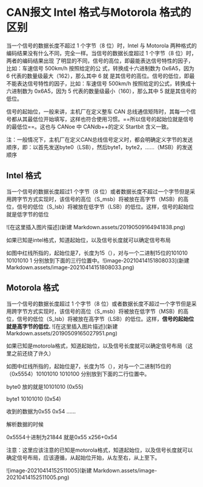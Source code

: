 # CAN报文 Intel 格式与Motorola 格式的区别

当一个信号的数据长度不超过 1 个字节（8 位）时，Intel 与 Motorola 两种格式的编码结果没有什么不同，完全一样。当信号的数据长度超过 1 个字节（8 位）时，两者的编码结果出现 了明显的不同，信号的高位，即最能表达信号特性的因子，比如：车速信号 500km/h 按照给定的公 式，转换成十六进制数为 0x6A5，因为 6 代表的数量级最大（162），那么其中 6 就 是其信号的高位。信号的低位，即最不能表达信号特性的因子，比如：车速信号 500km/h 按照给定的公式，转换成十六进制数为 0x6A5，因为 5 代表的数量级最小（160），那么其中 5 就是其信号的低位。

信号的起始位，一般来讲，主机厂在定义整车 CAN 总线通信矩阵时，其每一个信 号都从其最低位开始填写，这样也符合使用习惯。==所以信号的起始位就是信号的最低位==。这也与 CANoe 中 CANdb++的定义 Startbit 含义一致。

注：一般情况下，主机厂在定义CAN总线信号定义时，都会明确定义字节的发送顺序，即：以首先发送byte0（LSB），然后byte1，byte2，……（MSB）的发送顺序

## Intel 格式

当一个信号的数据长度超过1 个字节（8 位）或者数据长度不超过一个字节但是采用跨字节方式实现时，该信号的高位（S_msb）将被放在高字节（MSB）的高位，信号的低位（S_lsb）将被放在低字节（LSB）的低位。这样，信号的起始位就是低字节的低位

![在这里插入图片描述](新建 Markdown.assets/20190509164941838.png)

如果已知是intel格式，知道起始位，以及信号长度就可以确定信号布局

如图中红线所指的，起始位是7，长度为15（），对与一个二进制15位的101010   10101010  1 分别放到下面的三行位置中。![image-20210414151808033](新建 Markdown.assets/image-20210414151808033.png)

## Motorola 格式

当一个信号的数据长度超过 1 个字节（8 位）或者数据长度不超过一个字节但是采用跨字节方式实现时，该信号的高位（S_msb）将被放在低字节（MSB）的高位，信号的低位（S_lsb）将被放在高字节（LSB）的低位。这样，**信号的起始位就是高字节的低位.**
![在这里插入图片描述](新建 Markdown.assets/20190509165027951.png)

如果已知是motorola格式，知道起始位，以及信号长度就可以确定信号布局（这里之前还绕了许久）

如图中红线所指的，起始位是7，长度为15（），对与一个二进制15位的（0x5554）10101010    1010100 分别放到下面的二行位置中。

byte0 放的就是10101010    (0x55)

byte1  10101010                    (0x54)

收到的数据为0x55 0x54 ......

解析数据的时候

0x5554十进制为21844   就是0x55 x256+0x54

注意：这里应该注意的已知是motorola格式，知道起始位，以及信号长度就可以确定信号布局，应该遵循，从起始位开始，从左至右，从上至下。

![image-20210414152511005](新建 Markdown.assets/image-20210414152511005.png)























